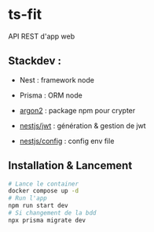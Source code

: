 # ts-fit

API REST d'app web

## Stackdev :

- Nest : framework node
- Prisma : ORM node

- [argon2](https://www.npmjs.com/package/argon2) : package npm pour crypter
- [nestjs/jwt](https://www.npmjs.com/package/@nestjs/jwt) : génération & gestion de jwt
- [nestjs/config](https://docs.nestjs.com/techniques/configuration) : config env file

## Installation & Lancement

```bash
# Lance le container
docker compose up -d
# Run l'app
npm run start dev
# Si changement de la bdd
npx prisma migrate dev
```
